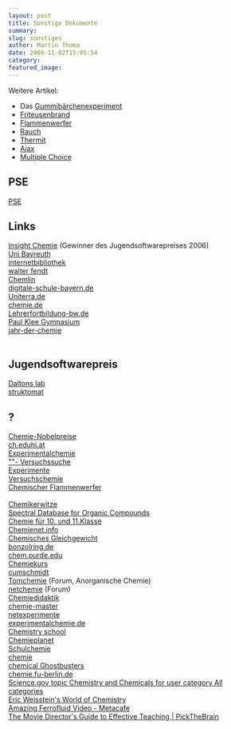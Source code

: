 ```yaml
---
layout: post
title: Sonstige Dokumente
summary:
slug: sonstiges
author: Martin Thoma
date: 2008-11-02T15:05:54
category:
featured_image:
---
```

<p>Weitere Artikel:</p>
<ul>
    <li>Das <a href="gummibaerchenexperiment.htm">Gummibärchenexperiment</a></li>
    <li><a href="friteusenbrand.htm">Friteusenbrand</a></li>
    <li><a href="flammenwerfer.htm">Flammenwerfer</a></li>
    <li><a href="rauch.htm">Rauch</a></li>
    <li><a href="thermit.htm">Thermit</a></li>
    <li><a href="ajax.php">Ajax</a></li>
    <li><a href="multiplechoice.php">Multiple Choice</a></li>
</ul>

<h2>PSE</h2>
<a href="http://www.iks.hs-merseburg.de/%7Emeinike/projekte/ptablesvg/">PSE</a><br/>
<h2>Links</h2>
<a href="http://www.insight-chemie.de/">Insight Chemie</a> (Gewinner des Jugendsoftwarepreises 2006)<br/>
<a href="http://www.old.uni-bayreuth.de/departments/didaktikchemie/links/links.htm">Uni Bayreuth</a><br/>
<a href="http://www.internetbibliothek.de/categoryLinksAction.do?linkCategory=019001002">internetbibliothek</a><br/>
<a href="http://www.walter-fendt.de">walter fendt</a><br/>
<a href="http://www.chemlin.de/">Chemlin</a><br/>
<a href="http://www.digitale-schule-bayern.de/">digitale-schule-bayern.de</a><br/>
<a href="http://www.uniterra.de/">Uniterra.de</a><br/>
<a href="http://www.chemie.de/">chemie.de</a><br/>
<a href="http://lehrerfortbildung-bw.de/faecher/verbuende/mnt/mmdb/linkliste_mnt.htm">Lehrerfortbildung-bw.de</a><br/>
<a href="http://www.paul-klee-gymnasium.de">Paul Klee Gymnasium</a><br/>
<a href="http://www.jahr-der-chemie.de/">jahr-der-chemie</a><br/>
<br/>
<h2>Jugendsoftwarepreis</h2>
<a href="http://www.lehrer-online.de/daltons-lab.php?sid=87055066517829836521620242024630">Daltons lab</a><br/>
<a href="http://www.lehrer-online.de/struktomat.php?sid=87055066517829836521620242024630">struktomat</a><h2>?</h2>
<a href="http://de.wikipedia.org/wiki/Liste_der_Nobelpreistr%C3%A4ger_f%C3%BCr_Chemie">Chemie-Nobelpreise</a><br/>
<a href="http://ch.eduhi.at/">ch.eduhi.at</a><br/>
<a href="http://www.experimentalchemie.de/">Experimentalchemie</a><br/>
<a href="http://www.experimentalchemie.de/02-a.htm">""- Versuchssuche</a><br/>
<a href="http://www.cci.ethz.ch/">Experimente</a><br/>
<a href="http://www.versuchschemie.de/">Versuchschemie</a><br/>
<a href="http://www.chemieunterricht.de/dc2/tip/07_01.htm">Chemischer Flammenwerfer</a><br/>
<br/>
<a href="http://witze.net/witze/chemiker/witze.html">Chemikerwitze</a><br/>
<a href="http://riodb01.ibase.aist.go.jp/sdbs/cgi-bin/cre_disclaimer.cgi">Spectral Database for Organic Compounds</a><br/>
<a href="http://www.u-helmich.de/che/09/index.html">Chemie für 10. und 11.Klasse</a><br/>
<a href="http://chemienet.info/">Chemienet.info</a><br/>
<a href="http://www.swisseduc.ch/chemie/puzzles/gleichgew/">Chemisches Gleichgewicht</a><br/>
<a href="http://www.benzolring.de/">bonzolring.de</a><br/>
<a href="http://www.chem.purdue.edu/gchelp/">chem.purde.edu</a><br/>
<a href="http://www.zum.de/Faecher/Materialien/beck/chemkurs/cs11.htm?cs11-26.htm">Chemiekurs</a><br/>
<a href="http://www.cumschmidt.de/" target="_blank">cumschmidt</a><br/>
<a href="http://www.tomchemie.de/">Tomchemie</a> (Forum, Anorganische Chemie)<br/>
<a href="http://netchemie.de/netchemie/index.php?c=start">netchemie</a> (Forum)<br/>
<a href="http://www.oguenther.homepage.t-online.de/">Chemiedidaktik</a><br/>
<a href="http://www.chemie-master.de/">chemie-master</a><br/>
<a href="http://www.netexperimente.de/netexperimente/index.php?c=chemie&section=034">netexperimente</a><br/>
<a href="http://experimentalchemie.de/">experimentalchemie.de</a><br/>
<a href="http://www.google.de/search?hl=de&safe=off&rlz=1G1_____DEDE250&q=chemistry+school&btnG=Suche&meta=lr%3Dlang_de%7Clang_en">Chemistry school</a><br/>
<a href="http://www.chemieplanet.de/">Chemieplanet</a><br/>
<a href="http://www.schulchemie.de/">Schulchemie</a><br/>
<a href="http://www.hpwt.de/Chemie.htm">chemie</a><br/>
<a href="http://www.chemical-ghostbusters.de/versuche.html">chemical Ghostbusters</a><br/>
<a href="http://www.chemie.fu-berlin.de/fb/diverse/chemie-de.html">chemie.fu-berlin.de</a><br/>
<a href="http://www.science.gov/browse/w_129A.htm">Science.gov topic Chemistry and Chemicals for user category All categories</a><br/>
<a href="http://scienceworld.wolfram.com/chemistry/">Eric Weisstein's World of Chemistry</a><br/>
<a href="http://www.metacafe.com/watch/1054847/amazing_ferrofluid/">Amazing Ferrofluid Video - Metacafe</a><br/>
<a href="http://www.pickthebrain.com/blog/the-movie-directors-guide-to-effective-teaching/">The Movie Director's Guide to Effective Teaching | PickTheBrain</a><br/>
